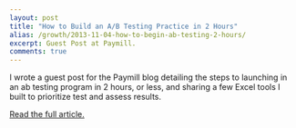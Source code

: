 ```yaml
---
layout: post
title: "How to Build an A/B Testing Practice in 2 Hours"
alias: /growth/2013-11-04-how-to-begin-ab-testing-2-hours/
excerpt: Guest Post at Paymill.
comments: true
---
```


I wrote a guest post for the Paymill blog detailing the steps to launching in an ab testing program in 2 hours, or less, and sharing a few Excel tools I built to prioritize test and assess results. 

[Read the full article.](https://blog.paymill.com/ab-testing-2-hours/)

<a href="https://plus.google.com/+VincentBarr0?rel=author"></a>
